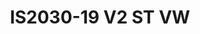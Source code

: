 ---
featured: true
title: IS2030-19 V2 ST VW
tags:
- Island
width: 20
length: 30
description: Mega visibility. If the large customized sign doesn't grab everyone's
  attention, the large video wall for sure will. This booth is ultra inviting with
  signage, monitors, video wall, low and meeting table seating.</br></br>Includes:<ul><li>All
  Hardware as shown</li><li>New Graphics with your artwork</li><li>Lights</li><li>Counter</li><li>Furniture*
  (as per availability)</li><li>Friendly Expert Project Management</li><li>Video wall
  is not included</li></ul></br>Rent excludes flooring </br>*Own excludes furniture,
  flooring & monitors
rent: 38990
own: 77900
video: http://vimeo.com/240087483
obj: 7000747afce5470393f422ad418535d7
images:
- url: assets/img/booths/IS2030-19-V2-ST-VW/1.jpg
- url: assets/img/booths/IS2030-19-V2-ST-VW/2.jpg
- url: assets/img/booths/IS2030-19-V2-ST-VW/3.jpg
- url: assets/img/booths/IS2030-19-V2-ST-VW/4.jpg
- url: assets/img/booths/IS2030-19-V2-ST-VW/5.jpg
- url: assets/img/booths/IS2030-19-V2-ST-VW/6.jpg
---